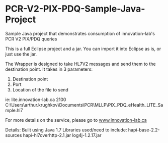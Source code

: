 # PCR-V2-PIX-PDQ-Sample-Java-Project
Sample Java project that demonstrates consumption of innovation-lab's PCR V2 PIX/PDQ queries

This is a full Eclipse project and a jar.  You can import it into Eclipse as is, or just use the jar.

The Wrapper is designed to take HL7V2 messages and send them to the destination point.  It takes in 3 parameters:
1. Destination point
2. Port
3. Location of the file to send

ie:
lite.innovation-lab.ca 2100 C:\Users\arthur.krughkov\Documents\PCR\MLLP\PIX_PDQ_eHealth_LITE_Sample.hl7

For more details on the service, please go to www.innovation-lab.ca 


Details:
Built using Java 1.7
Libraries used/need to include:
hapi-base-2.2-sources
hapi-hl7overhttp-2.1.jar
log4j-1.2.17.jar
